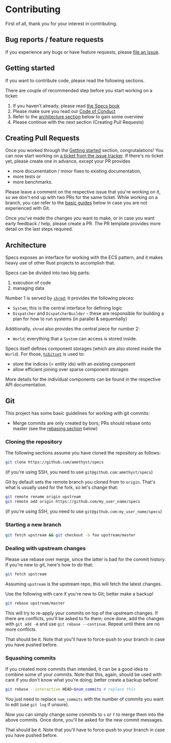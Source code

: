 # Contributing

First of all, thank you for your interest in contributing.

## Bug reports / feature requests

If you experience any bugs or have feature requests, please [file an issue].

[file an issue]: https://github.com/amethyst/specs/issues/new/choose

## Getting started

If you want to contribute code, please read the following sections.

There are couple of recommended step before you start working on a ticket:

1. If you haven't already, please read [the Specs book](https://specs.amethyst.rs/docs/tutorials/)
2. Please make sure you read our [Code of Conduct](CODE_OF_CONDUCT.md)
3. Refer to the [architecture section](#architecture) below to gain some overview
4. Please continue with the next section (Creating Pull Requests)

## Creating Pull Requests

Once you worked through the [Getting started](#getting-started) section, congrutalations! You can
now start working on [a ticket from the issue tracker][tick]. If there's no ticket yet, please
create one in advance, except your PR provides

* more documentation / minor fixes to existing documentation,
* more tests or
* more benchmarks.

[tick]: https://github.com/amethyst/specs/issues?q=is%3Aissue+is%3Aopen+sort%3Aupdated-desc

Please leave a comment on the respective issue that you're working on it, so we don't end up
with two PRs for the same ticket. While working on a branch, you can refer to the [basic guides]
below in case you are not experienced with Git.

[basic guides]: #git

Once you've made the changes you want to make, or in case you want early feedback / help,
please create a PR. The PR template provides more detail on the last steps required.

## Architecture

Specs exposes an interface for working with the ECS pattern, and it makes heavy use of other
Rust projects to accomplish that.

Specs can be divided into two big parts:

1. execution of code
2. managing data

Number 1 is served by [`shred`](https://github.com/amethyst/shred); it provides the following pieces:

* `System`; this is the central interface for defining logic
* `Dispatcher` and `DispatcherBuilder` - these are responsible for building a plan for how to run systems
  (in parallel & sequentially)

Additionally, `shred` also provides the central piece for number 2:

* `World`; everything that a `System` can access is stored inside.

Specs itself defines component storages (which are also stored inside the `World`).
For those, [`hibitset`](https://github.com/amethyst/hibitset/) is used to:

* store the indices (= entity ids) with an existing component
* allow efficient joining over sparse component storages

More details for the individual components can be found in the respective API documentation.

## Git

This project has some basic guidelines for working with git commits:

* Merge commits are only created by bors; PRs should rebase onto master
  (see the [rebasing section](#dealing-with-upstream-changes) below)

### Cloning the repository

The following sections assume you have cloned the repository as follows:

```sh
git clone https://github.com/amethyst/specs
```

(if you're using SSH, you need to use `git@github.com:amethyst/specs`)

Git by default sets the remote branch you cloned from to `origin`. That's what
is usually used for the fork, so let's change that:

```sh
git remote rename origin upstream
git remote add origin https://github.com/my_user_name/specs
```

(if you're using SSH, you need to use `git@github.com:my_user_name/specs`)

### Starting a new branch

```sh
git fetch upstream && git checkout -b foo upstream/master
```

### Dealing with upstream changes

Please use rebase over merge, since the latter is bad for the commit history.
If you're new to git, here's how to do that:

```sh
git fetch upstream
```

Assuming `upstream` is the upstream repo, this will fetch the latest changes.

Use the following with care if you're new to Git; better make a backup!

```sh
git rebase upstream/master
```

This will try to re-apply your commits on top of the upstream changes. If there
are conflicts, you'll be asked to fix them; once done, add the changes with
`git add -A` and use `git rebase --continue`. Repeat until there are no more
conflicts.

That should be it. Note that you'll have to force-push to your branch in case
you have pushed before.

### Squashing commits

If you created more commits than intended, it can be a good idea to combine some
of your commits. Note that this, again, should be used with care if you don't
know what you're doing; better create a backup before!

```sh
git rebase --interactive HEAD~$num_commits # replace this
```

You just need to replace `num_commits` with the number of commits you want to
edit (use `git log` if unsure).

Now you can simply change some commits to `s` or `f` to merge them into the
above commits. Once done, you'll be asked for the new commit messages.

That should be it. Note that you'll have to force-push to your branch in case
you have pushed before.
